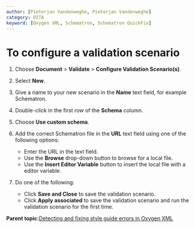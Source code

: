 ```yaml
---
author: [Pieterjan Vandenweghe, Pieterjan Vandenweghe]
category: DITA
keyword: [Oxygen XML, Schematron, Schematron QuickFix]
---
```


# To configure a validation scenario

1.  Choose **Document** \> **Validate** \> **Configure Validation Scenario\(s\)**.

2.  Select **New**.

3.  Give a name to your new scenario in the **Name** text field, for example Schematron.

4.  Double-click in the first row of the **Schema** column.

5.  Choose **Use custom schema**.

6.  Add the correct Schematron file in the **URL** text field using one of the following options:

    -   Enter the URL in the text field.
    -   Use the **Browse** drop-down button to browse for a local file.
    -   Use the **Insert Editor Variable** button to insert the local file with a editor variable.
7.  Do one of the following:

    -   Click **Save and Close** to save the validation scenario.
    -   Click **Apply associated** to save the validation scenario and run the validation scenario for the first time.



**Parent topic:**[Detecting and fixing style guide errors in Oxygen XML](../en/co_validation_checks_in_oxygenxml.md)

